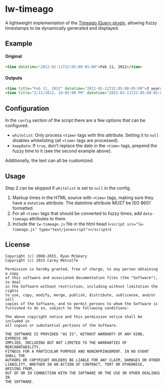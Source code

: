lw-timeago
==========

A lightweight implementation of the [Timeago jQuery plugin](http://timeago.yarp.com/), allowing fuzzy timestamps to be dynamically generated and displayed.

Example
-------

#### Original
```html
<time datetime="2012-02-11T22:05:00-05:00">Feb 11, 2012</time>
```

#### Outputs
```html
<time title="Feb 11, 2012" datetime="2012-02-11T22:05:00-05:00">3 years ago</time>
<time title="2/11/2012, 10:05:00 PM" datetime="2012-02-11T22:05:00-05:00">3 years ago on Feb 11, 2012</time>
```

Configuration
-------------
In the `config` section of the script there are a few options that can be configured.
- `whitelist`: Only process `<time>` tags with this attribute. Setting it to `null` disables whitelisting (all `<time>` tags are processed).
- `keepDate`: If `true`, don't replace the date in the `<time>` tags, prepend the fuzzy time to it (see the second example above).

Additionally, the text can all be customized.

Usage
-----
Step 2 can be skipped if `whitelist` is set to `null` in the config.

1. Markup times in the HTML source with `<time>` tags, making sure they have a `datetime` attribute. The datetime attribute *MUST* be ISO 8601 formatted.
2. For all `<time>` tags that should be converted to fuzzy times, add `data-timeago` attributes to them.
3. Include the `lw-timeago.js` file in the html head (`<script src="lw-timeago.js" type="text/javascript"></script>`)

License
-------
```
Copyright (c) 2008-2015, Ryan McGeary
Copyright (c) 2015 Carey Metcalfe

Permission is hereby granted, free of charge, to any person obtaining a copy
of this software and associated documentation files (the "Software"), to deal
in the Software without restriction, including without limitation the rights
to use, copy, modify, merge, publish, distribute, sublicense, and/or sell
copies of the Software, and to permit persons to whom the Software is
furnished to do so, subject to the following conditions:

The above copyright notice and this permission notice shall be included in
all copies or substantial portions of the Software.

THE SOFTWARE IS PROVIDED "AS IS", WITHOUT WARRANTY OF ANY KIND, EXPRESS OR
IMPLIED, INCLUDING BUT NOT LIMITED TO THE WARRANTIES OF MERCHANTABILITY,
FITNESS FOR A PARTICULAR PURPOSE AND NONINFRINGEMENT. IN NO EVENT SHALL THE
AUTHORS OR COPYRIGHT HOLDERS BE LIABLE FOR ANY CLAIM, DAMAGES OR OTHER
LIABILITY, WHETHER IN AN ACTION OF CONTRACT, TORT OR OTHERWISE, ARISING FROM,
OUT OF OR IN CONNECTION WITH THE SOFTWARE OR THE USE OR OTHER DEALINGS IN
THE SOFTWARE.
```
